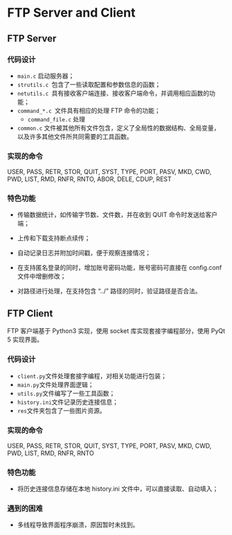 # FTP Server and Client

## FTP Server

### 代码设计

- `main.c` 启动服务器；
- `strutils.c `包含了一些读取配置和参数信息的函数；
- `netutils.c `具有接收客户端连接、接收客户端命令，并调用相应函数的功能；
- `command_*.c `文件具有相应的处理 FTP 命令的功能；
  - `command_file.c` 处理
- `common.c` 文件被其他所有文件包含，定义了全局性的数据结构、全局变量，以及许多其他文件所共同需要的工具函数。

### 实现的命令

USER, PASS, RETR, STOR, QUIT, SYST, TYPE, PORT, PASV, MKD, CWD, PWD, LIST, RMD, RNFR, RNTO, ABOR, DELE, CDUP, REST

### 特色功能

- 传输数据统计，如传输字节数、文件数，并在收到 QUIT 命令时发送给客户端；
- 上传和下载支持断点续传；

- 自动记录日志并附加时间戳，便于观察连接情况；
- 在支持匿名登录的同时，增加账号密码功能，账号密码可直接在 config.conf 文件中增删修改；
- 对路径进行处理，在支持包含 “../” 路径的同时，验证路径是否合法。

## FTP Client

FTP 客户端基于 Python3 实现，使用 socket 库实现套接字编程部分，使用 PyQt 5 实现界面。

### 代码设计

- `client.py`文件处理套接字编程，对相关功能进行包装；
- `main.py`文件处理界面逻辑；
- `utils.py`文件编写了一些工具函数；
- `history.ini`文件记录历史连接信息；
- `res`文件夹包含了一些图片资源。

### 实现的命令

USER, PASS, RETR, STOR, QUIT, SYST, TYPE, PORT, PASV, MKD, CWD, PWD, LIST, RMD, RNFR, RNTO

### 特色功能

- 将历史连接信息存储在本地 history.ini 文件中，可以直接读取、自动填入；

### 遇到的困难

- 多线程导致界面程序崩溃，原因暂时未找到。
